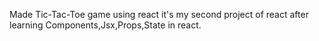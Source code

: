 Made Tic-Tac-Toe game using react it's my second project of react after learning Components,Jsx,Props,State in react.
